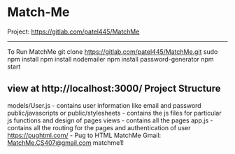 # Match-Me

Project: https://gitlab.com/patel445/MatchMe

------------------
To Run MatchMe
git clone https://gitlab.com/patel445/MatchMe.git
sudo npm install
npm install nodemailer
npm install password-generator
npm start

view at http://localhost:3000/
Project Structure
------------------
models/User.js - contains user information like email and password
public/javascripts or public/stylesheets - contains the js files for particular js functions and design of pages 
views - contains all the pages
app.js - contains all the routing for the pages and authentication of user
https://pughtml.com/ - Pug to HTML
MatchMe Gmail:
MatchMe.CS407@gmail.com
matchme1!
